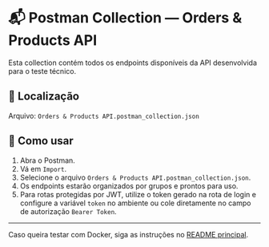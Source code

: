 # 📬 Postman Collection — Orders & Products API

Esta collection contém todos os endpoints disponíveis da API desenvolvida para o teste técnico.

## 📁 Localização

Arquivo: `Orders & Products API.postman_collection.json`

## 🚀 Como usar

1. Abra o Postman.
2. Vá em `Import`.
3. Selecione o arquivo `Orders & Products API.postman_collection.json`.
4. Os endpoints estarão organizados por grupos e prontos para uso.
5. Para rotas protegidas por JWT, utilize o token gerado na rota de login e configure a variável `token` no ambiente ou cole diretamente no campo de autorização `Bearer Token`.

---
Caso queira testar com Docker, siga as instruções no [README principal](../README.md).